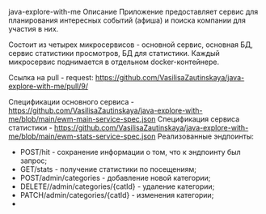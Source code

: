 java-explore-with-me
Описание
Приложение предоставляет сервис для планирования интересных событий (афиша) и поиска компании для участия в них.

Состоит из четырех микросервисов - основной сервис, основная БД, сервис статистики просмотров, БД для статистики. Каждый микросервис поднимается в отдельном docker-контейнере.


Ссылка на pull - request: https://github.com/VasilisaZautinskaya/java-explore-with-me/pull/9/

Спецификации основного сервиса - https://github.com/VasilisaZautinskaya/java-explore-with-me/blob/main/ewm-main-service-spec.json
Спецификация сервиса статистики - https://github.com/VasilisaZautinskaya/java-explore-with-me/blob/main/ewm-stats-service-spec.json
Реализованные эндпоинты:

- POST/hit - сохранение информации о том, что к эндпоинту был запрос;
- GET/stats - получение статистики по посещениям;
- POST/admin/categories - добавление новой категории;
- DELETE//admin/categories/{catId} - удаление категории;
- PATCH/admin/categories/{catId} - изменения категории;
- 



